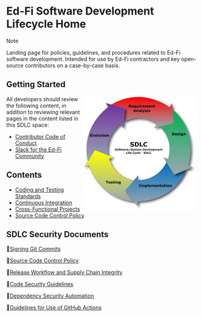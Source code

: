 # Ed-Fi Software Development Lifecycle Home

> [!NOTE]
> Landing page for policies, guidelines, and procedures related to Ed-Fi software development. Intended for use by Ed-Fi contractors and key open-source contributors on a case-by-case basis.

## Getting Started

<img alt="Ed-Fi SDLC"
src= "../../static/img/sdlc-home/SDLC.jpg"
align="right" width="300" />

All developers should review the following content, in addition to reviewing relevant pages in the content listed in this SDLC space:

- [Contributor Code of Conduct](https://edfi.atlassian.net/wiki/spaces/ETKB/pages/20875353/Contributor+Code+of+Conduct)
- [Slack for the Ed-Fi Community](https://edfi.atlassian.net/wiki/spaces/ETKB/pages/20875301/Slack+for+the+Ed-Fi+Community)

## Contents

- [Coding and Testing Standards](../coding-and-testing-standards/README.md)
- [Continuous Integration](../continuous-integration/README.md)
- [Cross-Functional Projects](../cross-functional-projects/README.md)
- [Source Code Control Policy](../source-code-control-policy/README.md)

## SDLC Security Documents

:blue_book:[Signing Git Commits](../source-code-control-policy/signing-git-commits.md)

:blue_book:[Source Code Control Policy](../source-code-control-policy/README.md)

:blue_book:[Release Workflow and Supply Chain Integrity](../continuous-integration/release-workflow-and-supply-chain-security/README.md)

:blue_book:[Code Security Guidelines](../continuous-integration/code-security-guidelines/README.md)

:blue_book:[Dependency Security Automation](../continuous-integration/dependency-security-automation/README.md)

:blue_book:[Guidelines for Use of GitHub Actions](../continuous-integration/guidelines-for-use-of-github-actions.md)
